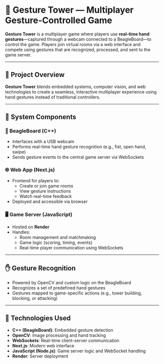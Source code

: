 # 🗼 Gesture Tower — Multiplayer Gesture-Controlled Game

**Gesture Tower** is a multiplayer game where players use **real-time hand gestures**—captured through a webcam connected to a BeagleBoard—to control the game. Players join virtual rooms via a web interface and compete using gestures that are recognized, processed, and sent to the game server.

---

## 🎯 Project Overview

**Gesture Tower** blends embedded systems, computer vision, and web technologies to create a seamless, interactive multiplayer experience using hand gestures instead of traditional controllers.

---

## 🧩 System Components

### 🎥 BeagleBoard (C++)
- Interfaces with a USB webcam
- Performs real-time hand gesture recognition (e.g., fist, open hand, swipe)
- Sends gesture events to the central game server via WebSockets

### 🌐 Web App (Next.js)
- Frontend for players to:
  - Create or join game rooms
  - View gesture instructions
  - Watch real-time feedback
- Deployed and accessible via browser

### 🖥️ Game Server (JavaScript)
- Hosted on **Render**
- Handles:
  - Room management and matchmaking
  - Game logic (scoring, timing, events)
  - Real-time player communication using WebSockets

---

## ✋ Gesture Recognition
- Powered by OpenCV and custom logic on the BeagleBoard
- Recognizes a set of predefined hand gestures
- Gestures mapped to game-specific actions (e.g., tower building, blocking, or attacking)

---

## 🧪 Technologies Used

- **C++ (BeagleBoard)**: Embedded gesture detection
- **OpenCV**: Image processing and hand tracking
- **WebSockets**: Real-time client-server communication
- **Next.js**: Modern web interface
- **JavaScript (Node.js)**: Game server logic and WebSocket handling
- **Render**: Server deployment
